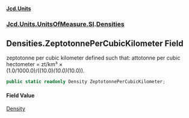 #### [Jcd.Units](index.md 'index')
### [Jcd.Units.UnitsOfMeasure.SI](Jcd.Units.UnitsOfMeasure.SI.md 'Jcd.Units.UnitsOfMeasure.SI').[Densities](Densities.md 'Jcd.Units.UnitsOfMeasure.SI.Densities')

## Densities.ZeptotonnePerCubicKilometer Field

zeptotonne per cubic kilometer defined such that: attotonne per cubic hectometer = zt/km³ ×  
(1.0/1000.0)/((10.0)*(10.0)*(10.0)).

```csharp
public static readonly Density ZeptotonnePerCubicKilometer;
```

#### Field Value
[Density](Density.md 'Jcd.Units.UnitTypes.Density')